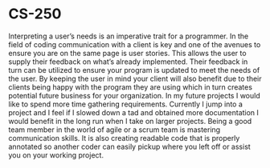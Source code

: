 # CS-250
Interpreting a user’s needs is an imperative trait for a programmer. In the field of coding communication with a client is key and one of the avenues to ensure you are on the same page is user stories. This allows the user to supply their feedback on what’s already implemented. Their feedback in turn can be utilized to ensure your program is updated to meet the needs of the user. By keeping the user in mind your client will also benefit due to their clients being happy with the program they are using which in turn creates potential future business for your organization. In my future projects I would like to spend more time gathering requirements. Currently I jump into a project and I feel if I slowed down a tad and obtained more documentation I would benefit in the long run when I take on larger projects. Being a good team member in the world of agile or a scrum team is mastering communication skills. It is also creating readable code that is properly annotated so another coder can easily pickup where you left off or assist you on your working project. 
